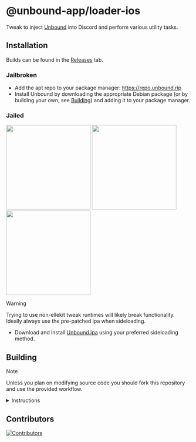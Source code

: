 # @unbound-app/loader-ios

Tweak to inject [Unbound](https://github.com/unbound-app/client) into Discord and perform various utility tasks.

## Installation

Builds can be found in the [Releases](https://github.com/unbound-app/loader-ios/releases/latest) tab.

### Jailbroken

- Add the apt repo to your package manager: <https://repo.unbound.rip>
- Install Unbound by downloading the appropriate Debian package (or by building your own, see [Building](#building)) and adding it to your package manager.

### Jailed

<a href="https://tinyurl.com/bdejdwwm"><img src="https://adriancastro.dev/0byxzkzdsauj.png" width="230"></a>
<a href="https://tinyurl.com/2bpk9kd5"><img src="https://i.imgur.com/dsbDLK9.png" width="230"></a>
<a href="https://tinyurl.com/yvcu8fc8"><img src="https://adriancastro.dev/basmxxk8sj3k.png" width="230"></a>

> [!WARNING]
> Trying to use non-ellekit tweak runtimes will likely break functionality. Ideally always use the pre-patched ipa when sideloading.

- Download and install [Unbound.ipa](https://github.com/unbound-app/loader-ios/releases/latest/download/Unbound.ipa) using your preferred sideloading method.

## Building

> [!NOTE]
> Unless you plan on modifying source code you should fork this repository and use the provided workflow.

<details>
<summary>Instructions</summary>

> These steps assume you use macOS.

1. Install Xcode from the App Store. If you've previously installed the `Command Line Utilities` package, you will need to run `sudo xcode-select -switch /Applications/Xcode.app/Contents/Developer` to make sure you're using the Xcode tools instead.

> If you want to revert the `xcode-select` change, run `sudo xcode-select -switch /Library/Developer/CommandLineTools/SDKs/MacOSX.sdk`

2. Install the required dependencies. You can do this by running `brew install make ldid` in your terminal. If you do not have brew installed, follow the instructions at the [Homebrew installation page](https://brew.sh/).

3. Setup your gnu make path:

```bash
export PATH="$(brew --prefix make)/libexec/gnubin:$PATH"
```

4. Setup [theos](https://theos.dev/docs/installation-macos) by running the script provided by theos.

```bash
bash -c "$(curl -fsSL https://raw.githubusercontent.com/theos/theos/master/bin/install-theos)"
```

If you've already installed theos, you can run `$THEOS/bin/update-theos` to make sure it's up to date.

5. Clone this repository via `git clone git@github.com:unbound-app/loader-ios.git` and `cd` into it.

6. To build, you can run `make package`.

The resulting `.deb` file will be in the `packages` folder.

</details>

## Contributors

[![Contributors](https://contrib.rocks/image?repo=unbound-app/loader-ios)](https://github.com/unbound-app/loader-ios/graphs/contributors)
